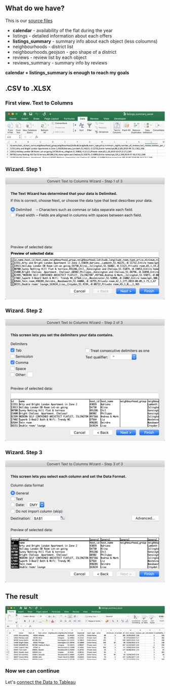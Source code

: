 ## What do we have?

This is our [source files](https://www.kaggle.com/datasets/labdmitriy/airbnb?resource=download)

* **calendar** - availability of the flat during the year
* listings - detailed information about each offers
* **listings_summary** - summary info about each object (less coloumns)
* neighbourhoods - district list
* neighbourhoods.geojson - geo shape of a district 
* reviews - review list by each object
* reviews_summary - summary info by reviews 


**calendar + listings_summary is enough to reach my goals**

## .CSV to .XLSX

### First view. Text to Columns
<p align="center"><img  src="https://github.com/victorjulyin/DE-101/blob/main/Module3/Practice/xlsx_source/pics/xlsx1.png"></p>

### Wizard. Step 1
<p align="center"><img  src="https://github.com/victorjulyin/DE-101/blob/main/Module3/Practice/xlsx_source/pics/xlsx2.png"></p>

### Wizard. Step 2
<p align="center"><img  src="https://github.com/victorjulyin/DE-101/blob/main/Module3/Practice/xlsx_source/pics/xlsx3.png"></p>

### Wizard. Step 3
<p align="center"><img  src="https://github.com/victorjulyin/DE-101/blob/main/Module3/Practice/xlsx_source/pics/xlsx4.png"></p>

## The result
<p align="center"><img  src="https://github.com/victorjulyin/DE-101/blob/main/Module3/Practice/xlsx_source/pics/xlsx5.png"></p>

### Now we can continue
Let's [connect the Data to Tableau](https://github.com/victorjulyin/DE-101/tree/main/Module3/Practice/Tableau)

